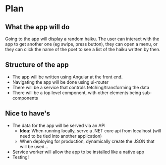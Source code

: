 # Plan

## What the app will do

Going to the app will display a random haiku. The user can interact with the app to get another one (eg swipe, press button), they can open a menu, or they can click the name of the poet to see a list of the haiku written by then.

## Structure of the app

- The app will be written using Angular at the front end. 
- Navigating the app will be done using ui-router
- There will be a service that controls fetching/transforming the data
- There will be a top level component, with other elements being sub-components

## Nice to have's

- The data for the app will be served via an API
  - **Idea**: When running locally, serve a .NET core api from localhost (will need to be tied into another application)
  - When deploying for production, dynamically create the JSON that will be used...
- Service worker will allow the app to be installed like a native app
- Testing!